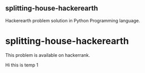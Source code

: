 ## splitting-house-hackerearth

Hackerearth problem solution in Python Programming language.



# splitting-house-hackerearth

This problem is available on hackerrank.

Hi this is temp 1
